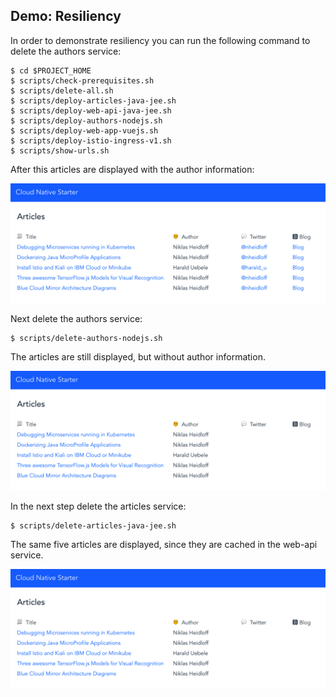## Demo: Resiliency

In order to demonstrate resiliency you can run the following command to delete the authors service:

```
$ cd $PROJECT_HOME
$ scripts/check-prerequisites.sh
$ scripts/delete-all.sh
$ scripts/deploy-articles-java-jee.sh
$ scripts/deploy-web-api-java-jee.sh
$ scripts/deploy-authors-nodejs.sh
$ scripts/deploy-web-app-vuejs.sh
$ scripts/deploy-istio-ingress-v1.sh
$ scripts/show-urls.sh
```

After this articles are displayed with the author information:

<kbd><img src="../images/web-app.png" /></kbd>

Next delete the authors service:

```
$ scripts/delete-authors-nodejs.sh
```

The articles are still displayed, but without author information.

<kbd><img src="../images/web-app-no-authors.png" /></kbd>

In the next step delete the articles service:

```
$ scripts/delete-articles-java-jee.sh
```

The same five articles are displayed, since they are cached in the web-api service.

<kbd><img src="../images/web-app-no-authors.png" /></kbd>